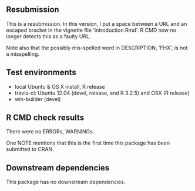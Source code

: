 ## Resubmission

This is a resubmission. In this version, I put a space between a URL and an escaped bracket in the vignette file 'introduction.Rmd'. R CMD now no longer detects this as a faulty URL.

Note also that the possibly mis-spelled word in DESCRIPTION, 'FHX', is not a misspelling.

## Test environments
* local Ubuntu & OS X install, R release
* travis-ci: Ubuntu 12.04 (devel, release, and R 3.2.5) and OSX (R release)
* win-builder (devel)

## R CMD check results
There were no ERRORs, WARNINGs.

One NOTE mentions that this is the first time this package has been submitted to CRAN. 

## Downstream dependencies
This package has no downstream dependencies.